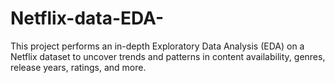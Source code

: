 # Netflix-data-EDA-
This project performs an in-depth Exploratory Data Analysis (EDA) on a Netflix dataset to uncover trends and patterns in content availability, genres, release years, ratings, and more.
